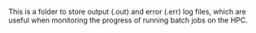 This is a folder to store output (.out) and error (.err) log files, which are useful when monitoring the progress of running batch jobs on the HPC.

